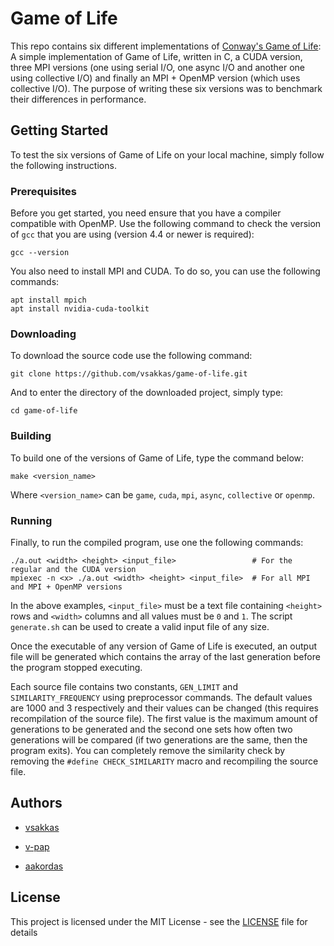 
# Game of Life

This repo contains six different implementations of [Conway's Game of Life](https://en.wikipedia.org/wiki/Conway%27s_Game_of_Life): A simple implementation of Game of Life, written in C, a CUDA version, three MPI versions (one using serial I/O, one async I/O and another one using collective I/O) and finally an MPI + OpenMP version (which uses collective I/O). The purpose of writing these six versions was to benchmark their differences in performance.

## Getting Started

To test the six versions of Game of Life on your local machine, simply follow the following instructions.

### Prerequisites


Before you get started, you need ensure that you have a compiler compatible with OpenMP. Use the following command to check the version of `gcc` that you are using (version 4.4 or newer is required):
```
gcc --version
```
You also need to install MPI and CUDA. To do so, you can use the following commands:
```
apt install mpich
apt install nvidia-cuda-toolkit
```

### Downloading

To download the source code use the following command:

```
git clone https://github.com/vsakkas/game-of-life.git
```

And to enter the directory of the downloaded project, simply type:
```
cd game-of-life
```

### Building

To build one of the versions of Game of Life, type the command below:

```
make <version_name>
```

Where `<version_name>` can be `game`, `cuda`, `mpi`, `async`, `collective` or `openmp`.

### Running

Finally, to run the compiled program, use one the following commands:
```
./a.out <width> <height> <input_file>                 # For the regular and the CUDA version
mpiexec -n <x> ./a.out <width> <height> <input_file>  # For all MPI and MPI + OpenMP versions
```

In the above examples, `<input_file>` must be a text file containing `<height>` rows and `<width>` columns and all values must be `0` and `1`. The script `generate.sh` can be used to create a valid input file of any size.

Once the executable of any version of Game of Life is executed, an output file will be generated which contains the array of the last generation before the program stopped executing.

Each source file contains two constants, `GEN_LIMIT` and `SIMILARITY_FREQUENCY` using preprocessor commands. The default values are 1000 and 3 respectively and their values can be changed (this requires recompilation of the source file). The first value is the maximum amount of generations to be generated and the second one sets how often two generations will be compared (if two generations are the same, then the program exits). You can completely remove the similarity check by removing the `#define CHECK_SIMILARITY` macro and recompiling the source file.

## Authors
* [vsakkas](https://github.com/vsakkas)

* [v-pap](https://github.com/v-pap)

* [aakordas](https://github.com/aakordas)

## License

This project is licensed under the MIT License - see the [LICENSE](LICENSE) file for details

